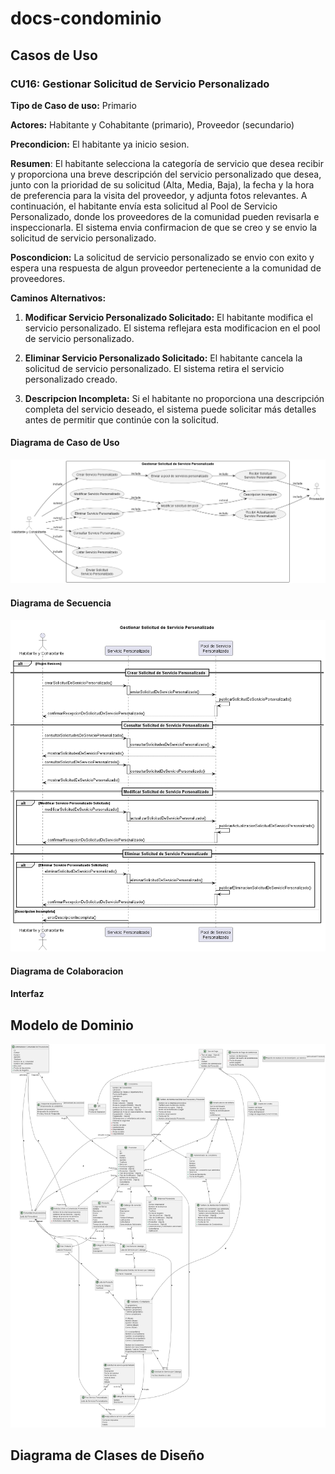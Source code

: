 # docs-condominio

## Casos de Uso
### CU16: Gestionar Solicitud de Servicio Personalizado

**Tipo de Caso de uso:** Primario

**Actores:** Habitante y Cohabitante (primario), Proveedor (secundario)

**Precondicion:** El habitante ya inicio sesion.

**Resumen**: El habitante selecciona la categoría de servicio que desea recibir y proporciona una breve descripción del servicio personalizado que desea, junto con la prioridad de su solicitud (Alta, Media, Baja), la fecha y la hora de preferencia para la visita del proveedor, y adjunta fotos relevantes. A continuación, el habitante envía esta solicitud al Pool de Servicio Personalizado, donde los proveedores de la comunidad pueden revisarla e inspeccionarla. El sistema envia confirmacion de que se creo y se envio la solicitud de servicio personalizado.

**Poscondicion:** La solicitud de servicio personalizado se envio con exito y espera una respuesta de algun proveedor perteneciente a la comunidad de proveedores.

**Caminos Alternativos:**
1.  **Modificar Servicio Personalizado Solicitado:** El habitante modifica el servicio personalizado. El sistema reflejara esta modificacion en el pool de servicio personalizado.
2. **Eliminar Servicio Personalizado Solicitado:** El habitante cancela la solicitud de servicio personalizado. El sistema retira el servicio personalizado creado.

3. **Descripcion Incompleta:** Si el habitante no proporciona una descripción completa del servicio deseado, el sistema puede solicitar más detalles antes de permitir que continúe con la solicitud.

#### Diagrama de Caso de Uso
![Use Case Diagram 16](./docs/out/usecases/CU16/UCD16/UCD16.png)

#### Diagrama de Secuencia
![Secuence Diagram](./docs/out/usecases/CU16/SD16/SD16.png)

#### Diagrama de Colaboracion

#### Interfaz


## Modelo de Dominio
![domain model](./docs/out/domain-model/domain-model/domain-model.png)

## Diagrama de Clases de Diseño